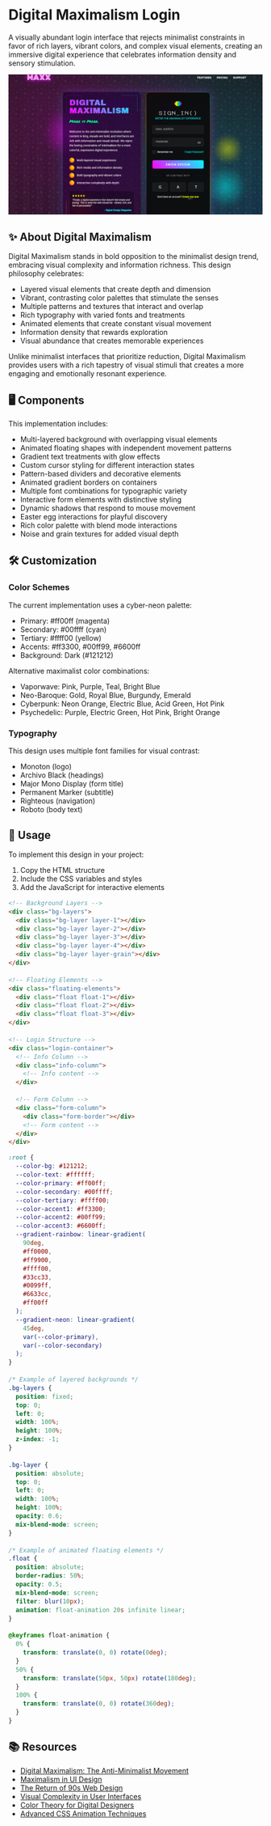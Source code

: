 # Digital Maximalism Login

A visually abundant login interface that rejects minimalist constraints in favor of rich layers, vibrant colors, and complex visual elements, creating an immersive digital experience that celebrates information density and sensory stimulation.

<div align="center">

![Digital Maximalism Login Preview](./assets/preview.png)

</div>

## ✨ About Digital Maximalism

Digital Maximalism stands in bold opposition to the minimalist design trend, embracing visual complexity and information richness. This design philosophy celebrates:

- Layered visual elements that create depth and dimension
- Vibrant, contrasting color palettes that stimulate the senses
- Multiple patterns and textures that interact and overlap
- Rich typography with varied fonts and treatments
- Animated elements that create constant visual movement
- Information density that rewards exploration
- Visual abundance that creates memorable experiences

Unlike minimalist interfaces that prioritize reduction, Digital Maximalism provides users with a rich tapestry of visual stimuli that creates a more engaging and emotionally resonant experience.

## 🖥️ Components

This implementation includes:

- Multi-layered background with overlapping visual elements
- Animated floating shapes with independent movement patterns
- Gradient text treatments with glow effects
- Custom cursor styling for different interaction states
- Pattern-based dividers and decorative elements
- Animated gradient borders on containers
- Multiple font combinations for typographic variety
- Interactive form elements with distinctive styling
- Dynamic shadows that respond to mouse movement
- Easter egg interactions for playful discovery
- Rich color palette with blend mode interactions
- Noise and grain textures for added visual depth

## 🛠️ Customization

### Color Schemes

The current implementation uses a cyber-neon palette:

- Primary: #ff00ff (magenta)
- Secondary: #00ffff (cyan)
- Tertiary: #ffff00 (yellow)
- Accents: #ff3300, #00ff99, #6600ff
- Background: Dark (#121212)

Alternative maximalist color combinations:

- Vaporwave: Pink, Purple, Teal, Bright Blue
- Neo-Baroque: Gold, Royal Blue, Burgundy, Emerald
- Cyberpunk: Neon Orange, Electric Blue, Acid Green, Hot Pink
- Psychedelic: Purple, Electric Green, Hot Pink, Bright Orange

### Typography

This design uses multiple font families for visual contrast:

- Monoton (logo)
- Archivo Black (headings)
- Major Mono Display (form title)
- Permanent Marker (subtitle)
- Righteous (navigation)
- Roboto (body text)

## 🔌 Usage

To implement this design in your project:

1. Copy the HTML structure
2. Include the CSS variables and styles
3. Add the JavaScript for interactive elements

```html
<!-- Background Layers -->
<div class="bg-layers">
  <div class="bg-layer layer-1"></div>
  <div class="bg-layer layer-2"></div>
  <div class="bg-layer layer-3"></div>
  <div class="bg-layer layer-4"></div>
  <div class="bg-layer layer-grain"></div>
</div>

<!-- Floating Elements -->
<div class="floating-elements">
  <div class="float float-1"></div>
  <div class="float float-2"></div>
  <div class="float float-3"></div>
</div>

<!-- Login Structure -->
<div class="login-container">
  <!-- Info Column -->
  <div class="info-column">
    <!-- Info content -->
  </div>

  <!-- Form Column -->
  <div class="form-column">
    <div class="form-border"></div>
    <!-- Form content -->
  </div>
</div>
```

```css
:root {
  --color-bg: #121212;
  --color-text: #ffffff;
  --color-primary: #ff00ff;
  --color-secondary: #00ffff;
  --color-tertiary: #ffff00;
  --color-accent1: #ff3300;
  --color-accent2: #00ff99;
  --color-accent3: #6600ff;
  --gradient-rainbow: linear-gradient(
    90deg,
    #ff0000,
    #ff9900,
    #ffff00,
    #33cc33,
    #0099ff,
    #6633cc,
    #ff00ff
  );
  --gradient-neon: linear-gradient(
    45deg,
    var(--color-primary),
    var(--color-secondary)
  );
}

/* Example of layered backgrounds */
.bg-layers {
  position: fixed;
  top: 0;
  left: 0;
  width: 100%;
  height: 100%;
  z-index: -1;
}

.bg-layer {
  position: absolute;
  top: 0;
  left: 0;
  width: 100%;
  height: 100%;
  opacity: 0.6;
  mix-blend-mode: screen;
}

/* Example of animated floating elements */
.float {
  position: absolute;
  border-radius: 50%;
  opacity: 0.5;
  mix-blend-mode: screen;
  filter: blur(10px);
  animation: float-animation 20s infinite linear;
}

@keyframes float-animation {
  0% {
    transform: translate(0, 0) rotate(0deg);
  }
  50% {
    transform: translate(50px, 50px) rotate(180deg);
  }
  100% {
    transform: translate(0, 0) rotate(360deg);
  }
}
```

## 📚 Resources

- [Digital Maximalism: The Anti-Minimalist Movement](https://uxdesign.cc/digital-maximalism-the-anti-minimalist-movement-dd02a54d0d66)
- [Maximalism in UI Design](https://www.smashingmagazine.com/2023/02/maximalism-future-web-design/)
- [The Return of 90s Web Design](https://www.webdesignerdepot.com/2019/09/the-return-of-90s-web-design/)
- [Visual Complexity in User Interfaces](https://www.nngroup.com/articles/visual-complexity/)
- [Color Theory for Digital Designers](https://www.toptal.com/designers/ui/color-in-ui-design)
- [Advanced CSS Animation Techniques](https://cssanimation.rocks/advanced-techniques/)

